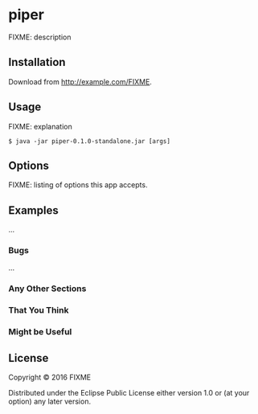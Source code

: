 # piper

FIXME: description

## Installation

Download from http://example.com/FIXME.

## Usage

FIXME: explanation

    $ java -jar piper-0.1.0-standalone.jar [args]

## Options

FIXME: listing of options this app accepts.

## Examples

...

### Bugs

...

### Any Other Sections
### That You Think
### Might be Useful

## License

Copyright © 2016 FIXME

Distributed under the Eclipse Public License either version 1.0 or (at
your option) any later version.
